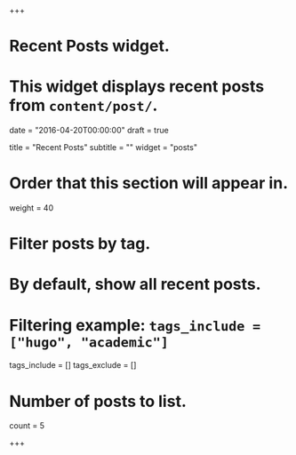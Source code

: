 +++
# Recent Posts widget.
# This widget displays recent posts from `content/post/`.

date = "2016-04-20T00:00:00"
draft = true

title = "Recent Posts"
subtitle = ""
widget = "posts"

# Order that this section will appear in.
weight = 40

# Filter posts by tag.
#  By default, show all recent posts.
#  Filtering example: `tags_include = ["hugo", "academic"]`
tags_include = []
tags_exclude = []

# Number of posts to list.
count = 5

+++

